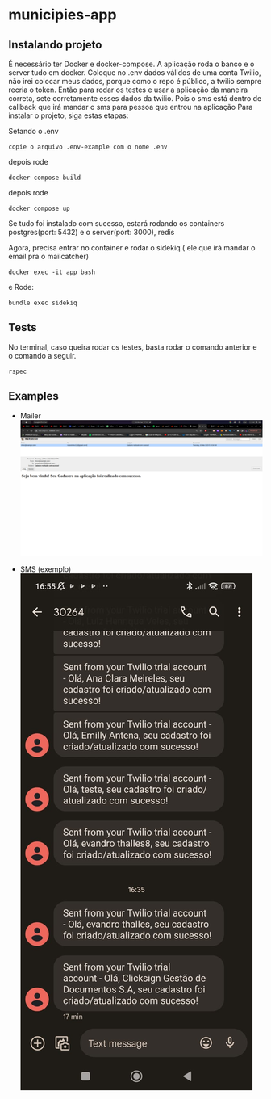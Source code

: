 # municipies-app



## Instalando projeto

É necessário ter Docker e docker-compose. A aplicação roda o banco e o server tudo em docker.
Coloque no .env dados válidos de uma conta Twilio, não irei colocar meus dados, porque como o repo é público, a twilio
sempre recria o token. Então para rodar os testes e usar a aplicação da maneira correta, sete corretamente esses dados da twilio.
Pois o sms está dentro de callback que irá mandar o sms para pessoa que entrou na aplicação
Para instalar o projeto, siga estas etapas:

Setando o .env
```
copie o arquivo .env-example com o nome .env
```
depois rode
```
docker compose build
```

depois rode
```
docker compose up
```

Se tudo foi instalado com sucesso, estará rodando os containers postgres(port: 5432) e o server(port: 3000), redis

Agora, precisa entrar no container e rodar o sidekiq ( ele que irá mandar o email pra o mailcatcher)
```
docker exec -it app bash
```
e Rode:
```
bundle exec sidekiq
```


## Tests

No terminal, caso queira rodar os testes, basta rodar o comando anterior e o comando a seguir.
```
rspec
```



## Examples
- Mailer
![alt text](https://github.com/evandrotvc/municipies-app/blob/main/app/assets/images/mailer.png)

- SMS (exemplo)
![alt text](https://github.com/evandrotvc/municipies-app/blob/main/app/assets/images/sms.jpeg)




